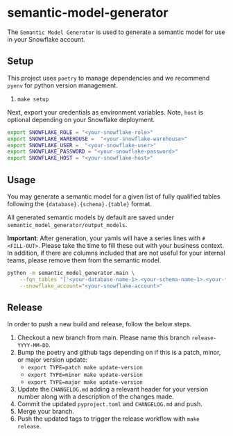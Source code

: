 # semantic-model-generator

The `Semantic Model Generator` is used to generate a semantic model for use in your Snowflake account.

## Setup

This project uses `poetry` to manage dependencies and we recommend `pyenv` for python version management.

1. `make setup`

Next, export your credentials as environment variables. Note, `host` is optional depending on your Snowflake deployment.

```bash
export SNOWFLAKE_ROLE = "<your-snowflake-role>"
export SNOWFLAKE_WAREHOUSE =  "<your-snowflake-warehouse>"
export SNOWFLAKE_USER =  "<your-snowflake-user>"
export SNOWFLAKE_PASSWORD = "<your-snowflake-password>"
export SNOWFLAKE_HOST = "<your-snowflake-host>"
```

## Usage

You may generate a semantic model for a given list of fully qualified tables following the `{database}.{schema}.{table}` format.

All generated semantic models by default are saved under `semantic_model_generator/output_models`.

**Important**: After generation, your yamls will have a series lines with `# <FILL-OUT>`. Please take the time to fill these out with your business context. In addition, if there are columns included that are not useful for your internal teams, please remove them from the semantic model.


```bash
python -m semantic_model_generator.main \
    --fqn_tables "['<your-database-name-1>.<your-schema-name-1>.<your-table-name-1>','<your-database-name-2>.<your-schema-name-2>.<your-table-name-2>']" \
    --snowflake_account="<your-snowflake-account>"
```

## Release

In order to push a new build and release, follow the below steps.

1. Checkout a new branch from main. Please name this branch `release-YYYY-MM-DD`. 
2. Bump the poetry and github tags depending on if this is a patch, minor, or major version update:
    * `export TYPE=patch make update-version`
    * `export TYPE=minor make update-version`
    * `export TYPE=major make update-version`
3. Update the `CHANGELOG.md` adding a relevant header for your version number along with a description of the changes made.
4. Commit the updated `pyproject.toml` and `CHANGELOG.md` and push.
5. Merge your branch.
6. Push the updated tags to trigger the release workflow with `make release`.

